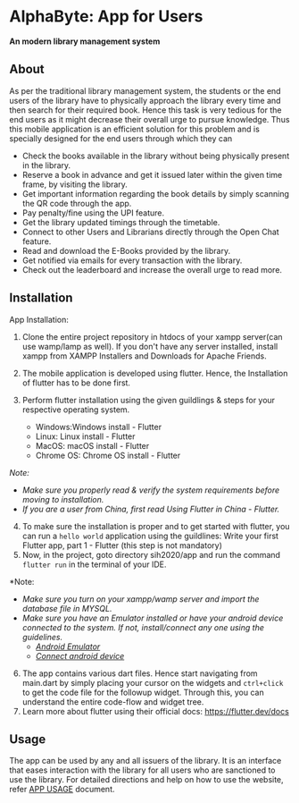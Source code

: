 # AlphaByte: App for Users
**An modern library management system**

## About 

As per the traditional library management system, the students or the end users of the library have to physically approach the library every time and then search for their required book. Hence this task is very tedious for the end users as it might decrease their overall urge to pursue knowledge. Thus this mobile application is an efficient solution for this problem and is specially designed for the end users through which they can

   - Check the books available in the library without being physically present in the library.
   - Reserve a book in advance and get it issued later within the given time frame, by visiting the library.
   - Get important information regarding the book details by simply scanning the QR code through the app.
   - Pay penalty/fine using the UPI feature.
   - Get the library updated timings through the timetable.
   - Connect to other Users and Librarians directly through the Open Chat feature.
   - Read and download the E-Books provided by the library.
   - Get notified via emails for every transaction with the library.
   - Check out the leaderboard and increase the overall urge to read more.


## Installation
App Installation:

1. Clone the entire project repository in htdocs of your xampp server(can use wamp/lamp as well). If you don't have any server installed, install xampp from XAMPP Installers and Downloads for Apache Friends.
2. The mobile application is developed using flutter. Hence, the Installation of flutter has to be done first. 
3. Perform flutter installation using the given guildlings & steps for your respective operating system. 

   - Windows:Windows install - Flutter
   - Linux: Linux install - Flutter
   - MacOS: macOS install - Flutter
   - Chrome OS: Chrome OS install - Flutter

*Note:*
- *Make sure you properly read & verify the system requirements before moving to installation.*
- *If you are a user from China, first read Using Flutter in China - Flutter.*

4. To make sure the installation is proper and to get started with flutter, you can run a `hello world` application using the guildlines: Write your first Flutter app, part 1 - Flutter
(this step is not mandatory)
5. Now, in the project, goto directory sih2020/app and run the command `flutter run` in the terminal of your IDE.

*Note:
   - *Make sure you turn on your xampp/wamp server and import the database file in MYSQL.*
   - *Make sure you have an Emulator installed or have your android device connected to the system. If not, install/connect any one using the guidelines.*
      - *[Android Emulator](https://developer.android.com/studio/run/emulator)*
      - *[Connect android device](https://flutter-examples.com/run-test-flutter-apps-directly-on-real-android-device/)*

6. The app contains various dart files. Hence start navigating from main.dart by simply placing your cursor on the widgets and `ctrl+click` to get the code file for the followup widget. Through this, you can understand the entire code-flow and widget tree.
7. Learn more about flutter using their official docs: https://flutter.dev/docs 



## Usage

The app can be used by any and all issuers of the library. It is an interface that eases interaction with the library for all users who are sanctioned to use the library. For detailed directions and help on how to use the website, refer [APP USAGE](https://github.com/SYMMKA/sih2020/blob/master/app/APP%20USAGE.md) document.

